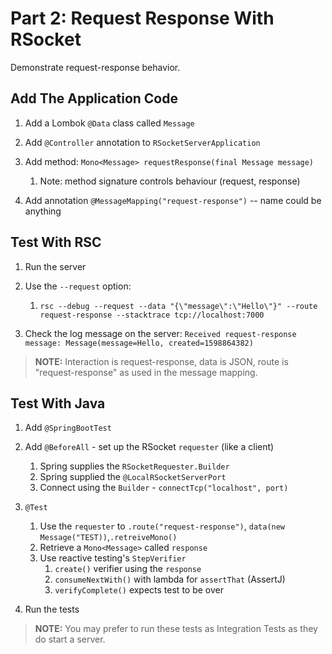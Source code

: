 # Part 2: Request Response With RSocket

Demonstrate request-response behavior.

## Add The Application Code

1. Add a Lombok `@Data` class called `Message`

1. Add `@Controller` annotation to `RSocketServerApplication`

1. Add method: `Mono<Message> requestResponse(final Message message)`
    1. Note: method signature controls behaviour (request, response)
    
1. Add annotation `@MessageMapping("request-response")` -- name could be anything
    
## Test With RSC
 
1. Run the server

1. Use the `--request` option:
    1. `rsc --debug --request --data "{\"message\":\"Hello\"}" --route request-response --stacktrace tcp://localhost:7000`

1. Check the log message on the server: `Received request-response message: Message(message=Hello, created=1598864382)` 

> **NOTE:** Interaction is request-response, data is JSON, route is "request-response" as used in the message mapping.

## Test With Java
 
1. Add `@SpringBootTest`

1. Add `@BeforeAll` - set up the RSocket `requester` (like a client)
    1. Spring supplies the `RSocketRequester.Builder`
    1. Spring supplied the `@LocalRSocketServerPort`
    1. Connect using the `Builder` - `connectTcp("localhost", port)`
    
1. `@Test`
    1. Use the `requester` to `.route("request-response")`, `data(new Message("TEST))`,`.retreiveMono()`
    1. Retrieve a `Mono<Message>` called `response`
    1. Use reactive testing's `StepVerifier`
        1. `create()` verifier using the `response`
        1. `consumeNextWith()` with lambda for `assertThat` (AssertJ)
        1. `verifyComplete()` expects test to be over
        
1. Run the tests
     
> **NOTE:** You may prefer to run these tests as Integration Tests as they do start a server.
